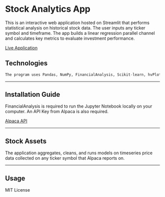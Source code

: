 # Stock Analytics App

This is an interactive web application hosted on Streamlit that performs statistical analysis on historical stock data. The user inputs any ticker symbol and timeframe. The app builds a linear regression parallel channel and calculates key metrics to evaluate investment performance.

[Live Application]([https://alpaca.markets/datb](https://share.streamlit.io/pac1226/stock-analytics-app/main/stocks-ml.py))


## Technologies

```python
The program uses Pandas, NumPy, FinancialAnalysis, Scikit-learn, hvPlot, Matplotlib, and sevaral custom built functions. 
```
---

## Installation Guide

FinancialAnalysis is required to run the Jupyter Notebook locally on your computer. An API Key from Alpaca is also required.

[Alpaca API](https://alpaca.markets/datb)

---

## Stock Assets

The application aggregates, cleans, and runs models on timeseries price data collected on any ticker symbol that Alpaca reports on.

---

## Usage

MIT License
